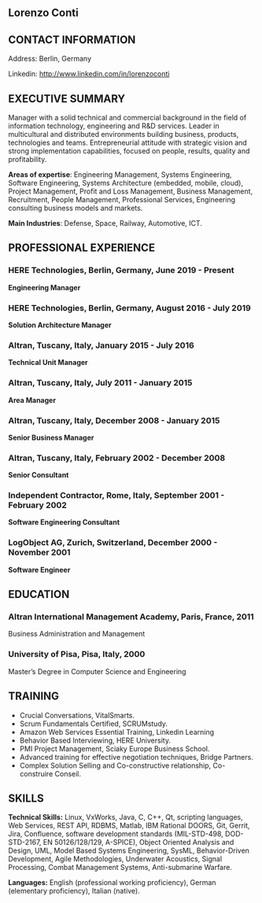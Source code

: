 Lorenzo Conti
-------------

CONTACT INFORMATION
-------------------

Address: Berlin, Germany

Linkedin: http://www.linkedin.com/in/lorenzoconti

EXECUTIVE SUMMARY
-----------------

Manager with a solid technical and commercial background in the field of information technology, engineering and R&D services. Leader in multicultural and distributed environments building business, products, technologies and teams. Entrepreneurial attitude with strategic vision and strong implementation capabilities, focused on people, results, quality and profitability.

**Areas of expertise**: Engineering Management, Systems Engineering, Software Engineering, Systems Architecture (embedded, mobile, cloud), Project Management, Profit and Loss Management, Business Management, Recruitment, People Management, Professional Services, Engineering consulting business models and markets.

**Main Industries**: Defense, Space, Railway, Automotive, ICT.

PROFESSIONAL EXPERIENCE
-----------------------

###  **HERE Technologies, Berlin, Germany, June 2019 - Present**
**Engineering Manager**

###  **HERE Technologies, Berlin, Germany, August 2016 - July 2019**
**Solution Architecture Manager**

###  **Altran, Tuscany, Italy, January 2015 - July 2016**
**Technical Unit Manager**

###  **Altran, Tuscany, Italy, July 2011 - January 2015**
**Area Manager**

###  **Altran, Tuscany, Italy, December 2008 - January 2015**
**Senior Business Manager**

###  **Altran, Tuscany, Italy, February 2002 - December 2008**
**Senior Consultant**

###  **Independent Contractor, Rome, Italy, September 2001 - February 2002**
**Software Engineering Consultant**

###  **LogObject AG, Zurich, Switzerland, December 2000 - November 2001**
**Software Engineer**


EDUCATION
---------
### **Altran International Management Academy, Paris, France, 2011**

Business Administration and Management

### **University of Pisa, Pisa, Italy, 2000**

Master’s Degree in Computer Science and Engineering

TRAINING
--------
* Crucial Conversations, VitalSmarts.
* Scrum Fundamentals Certified, SCRUMstudy.
* Amazon Web Services Essential Training, Linkedin Learning
* Behavior Based Interviewing, HERE University.
* PMI Project Management, Sciaky Europe Business School.
* Advanced training for effective negotiation techniques, Bridge Partners.
* Complex Solution Selling and Co-constructive relationship, Co-construire Conseil.

SKILLS
------
**Technical Skills:** Linux, VxWorks, Java, C, C++, Qt, scripting languages, Web Services, REST API, RDBMS, Matlab, IBM Rational DOORS, Git, Gerrit, Jira, Confluence, software development standards (MIL-STD-498, DOD-STD-2167, EN 50126/128/129, A-SPICE), Object Oriented Analysis and Design, UML, Model Based Systems Engineering, SysML, Behavior-Driven Development, Agile Methodologies, Underwater Acoustics, Signal Processing, Combat Management Systems, Anti-submarine Warfare.

**Languages:** English (professional working proficiency), German (elementary proficiency), Italian (native).
